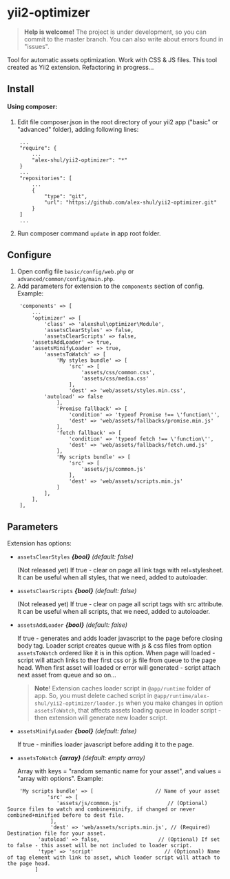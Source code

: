 # yii2-optimizer
> **Help is welcome!** 
The project is under development, so you can commit to the master branch. You can also write about errors found in "issues".

Tool for automatic assets optimization. Work with CSS &amp; JS files. This tool created as Yii2 extension. Refactoring in progress...

## Install

#### Using composer:
1) Edit file composer.json in the root directory of your yii2 app ("basic" or "advanced" folder), adding following lines:
```
    ...
    "require": {
        ...
        "alex-shul/yii2-optimizer": "*"        
    }
    ...
    "repositories": [        
        ...
        {
            "type": "git",
            "url": "https://github.com/alex-shul/yii2-optimizer.git"
        }       
    ]
    ...
```
2) Run composer command `update` in app root folder.

## Configure

1) Open config file `basic/config/web.php` or `advanced/common/config/main.php`.
2) Add parameters for extension to the `components` section of config. Example:
```
    'components' => [
        ...
        'optimizer' => [
            'class' => 'alexshul\optimizer\Module',
            'assetsClearStyles' => false,
            'assetsClearScripts' => false,
	    'assetsAddLoader' => true,
	    'assetsMinifyLoader' => true,
            'assetsToWatch' => [
                'My styles bundle' => [
                    'src' => [
                        'assets/css/common.css',
                        'assets/css/media.css'
                    ],
                    'dest' => 'web/assets/styles.min.css',
		    'autoload' => false
                ],
                'Promise fallback' => [ 
                    'condition' => 'typeof Promise !== \'function\'',          
                    'dest' => 'web/assets/fallbacks/promise.min.js'                                 
                ],
                'fetch fallback' => [ 
                    'condition' => 'typeof fetch !== \'function\'',          
                    'dest' => 'web/assets/fallbacks/fetch.umd.js'                                        
                ],
                'My scripts bundle' => [
                    'src' => [
                        'assets/js/common.js'                        
                    ],
                    'dest' => 'web/assets/scripts.min.js'                  
                ]                
            ],
        ],
    ],
```

## Parameters

Extension has options:
- `assetsClearStyles` ***{bool}*** *(default: false)*

	(Not released yet) If true - clear on page all link tags with rel=stylesheet. It can be useful when all styles, that we need, added to autoloader.
- `assetsClearScripts` ***{bool}*** *(default: false)*

	(Not released yet) If true - clear on page all script tags with src attribute. It can be useful when all scripts, that we need, added to autoloader.
- `assetsAddLoader` ***{bool}*** *(default: false)*

	If true - generates and adds loader javascript to the page before closing body tag. Loader script creates queue with js & css files from option `assetsToWatch` ordered like it is in this option. When page will loaded - script will attach links to ther first css or js file from queue to the page head. When first asset will loaded or error will generated - script attach next asset from queue and so on...
	>**Note**! Extension caches loader script in `@app/runtime` folder of app. So, you must delete cached script in `@app/runtime/alex-shul/yii2-optimizer/loader.js` when you make changes in option `assetsToWatch`, that affects assets loading queue in loader script - then extension will generate new loader script.
	
- `assetsMinifyLoader` ***{bool}*** *(default: false)*

	If true - minifies loader javascript before adding it to the page.
- `assetsToWatch` ***{array}*** *(default: empty array)*

	Array with keys = "random semantic name for your asset", and values = "array with options". Example:
```
	'My scripts bundle' => [                    // Name of your asset
             'src' => [
              	'assets/js/common.js'               // (Optional) Source files to watch and combine+minify, if changed or never combined+minified before to dest file.                    
              ],
              'dest' => 'web/assets/scripts.min.js', // (Required) Destination file for your asset.       
	      'autoload' => false,                   // (Optional) If set to false - this asset will be not included to loader script.
	      'type' => 'script'                       // (Optional) Name of tag element with link to asset, which loader script will attach to the page head. 
         ]                
            
```
